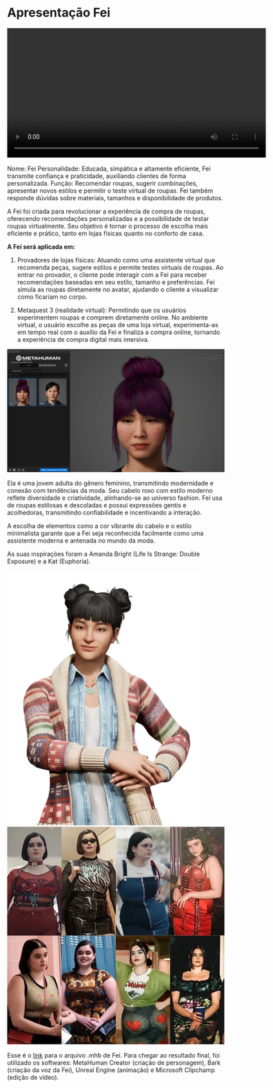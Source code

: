 # Apresentação Fei

<video controls width="600">
  <source src="gabs ‐ Feito com o Clipchamp.mp4" type="video/mp4">
</video>

Nome: Fei
Personalidade: Educada, simpática e altamente eficiente, Fei transmite confiança e praticidade, auxiliando clientes de forma personalizada.
Função: Recomendar roupas, sugerir combinações, apresentar novos estilos e permitir o teste virtual de roupas. Fei também responde dúvidas sobre materiais, tamanhos e disponibilidade de produtos.

A Fei foi criada para revolucionar a experiência de compra de roupas, oferecendo recomendações personalizadas e a possibilidade de testar roupas virtualmente. Seu objetivo é tornar o processo de escolha mais eficiente e prático, tanto em lojas físicas quanto no conforto de casa.

**A Fei será aplicada em:**

1. Provadores de lojas físicas: Atuando como uma assistente virtual que recomenda peças, sugere estilos e permite testes virtuais de roupas. Ao entrar no provador, o cliente pode interagir com a Fei para receber recomendações baseadas em seu estilo, tamanho e preferências. Fei simula as roupas diretamente no avatar, ajudando o cliente a visualizar como ficariam no corpo.

2. Metaquest 3 (realidade virtual): Permitindo que os usuários experimentem roupas e comprem diretamente online. No ambiente virtual, o usuário escolhe as peças de uma loja virtual, experimenta-as em tempo real com o auxílio da Fei e finaliza a compra online, tornando a experiência de compra digital mais imersiva.


![Feiiii](feilinda.PNG)


Ela é uma jovem adulta do gênero feminino, transmitindo modernidade e conexão com tendências da moda. Seu cabelo roxo com estilo moderno reflete diversidade e criatividade, alinhando-se ao universo fashion. Fei usa de roupas estilosas e descoladas e possui expressões gentis e acolhedoras, transmitindo confiabilidade e incentivando a interação.

A escolha de elementos como a cor vibrante do cabelo e o estilo minimalista garante que a Fei seja reconhecida facilmente como uma assistente moderna e antenada no mundo da moda.

As suas inspirações foram a Amanda Bright (Life Is Strange: Double Exposure) e a Kat (Euphoria).

![Amanda Bright](amandabright.png)
![Kat Ferreira](katferreira.png)

Esse é o [link](Fei.mhb) para o arquivo .mhb de Fei. Para chegar ao resultado final, foi utilizado os softwares: MetaHuman Creator (criação de personagem), Bark (criação da voz da Fei), Unreal Engine (animação) e Microsoft Clipchamp (edição de vídeo).
